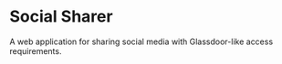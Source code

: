 # Social Sharer

A web application for sharing social media with Glassdoor-like access requirements.
